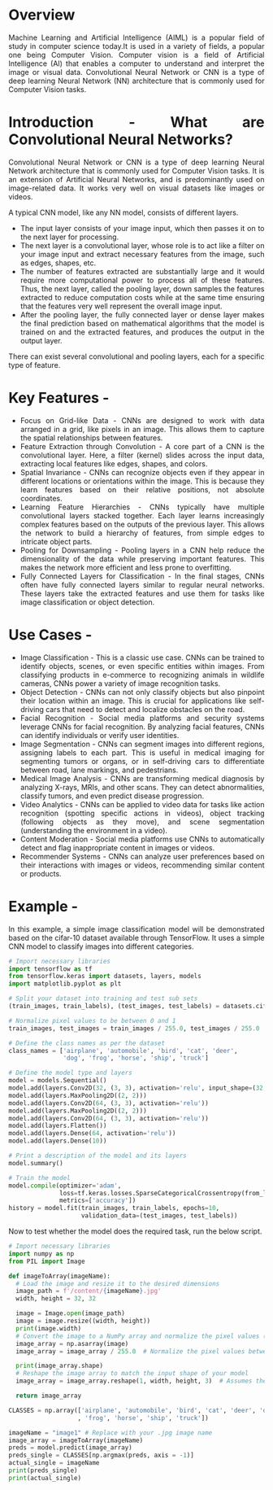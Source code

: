 # Overview

<div align="justify">Machine Learning and Artificial Intelligence (AIML) is a popular field of study in computer science today.It is used in a variety of fields, a popular one being Computer Vision. Computer vision is a field of Artificial Intelligence (AI) that enables a computer to understand and interpret the image or visual data. Convolutional Neural Network or CNN is a type of deep learning Neural Network (NN) architecture that is commonly used for Computer Vision tasks.

# Introduction - What are Convolutional Neural Networks?

Convolutional Neural Network or CNN is a type of deep learning Neural Network architecture that is commonly used for Computer Vision tasks. It is an extension of Artificial Neural Networks, and is predominantly used on image-related data. It works very well on visual datasets like images or videos. 

A typical CNN model, like any NN model, consists of different layers. 
- The input layer consists of your image input, which then passes it on to the next layer for processing.
- The next layer is a convolutional layer, whose role is to act like a filter on your image input and extract necessary features from the image, such as edges, shapes, etc.
- The number of features extracted are substantially large and it would require more computational power to process all of these features. Thus, the next layer, called the pooling layer, down samples the features extracted to reduce computation costs while at the same time ensuring that the features very well represent the overall image input.
- After the pooling layer, the fully connected layer or dense layer makes the final prediction based on mathematical algorithms that the model is trained on and the extracted features, and produces the output in the output layer.

There can exist several convolutional and pooling layers, each for a specific type of feature. 

# Key Features - 

- Focus on Grid-like Data - CNNs are designed to work with data arranged in a grid, like pixels in an image. This allows them to capture the spatial relationships between features.
- Feature Extraction through Convolution - A core part of a CNN is the convolutional layer. Here, a filter (kernel) slides across the input data, extracting local features like edges, shapes, and colors.
- Spatial Invariance - CNNs can recognize objects even if they appear in different locations or orientations within the image. This is because they learn features based on their relative positions, not absolute coordinates. 
- Learning Feature Hierarchies - CNNs typically have multiple convolutional layers stacked together. Each layer learns increasingly complex features based on the outputs of the previous layer. This allows the network to build a hierarchy of features, from simple edges to intricate object parts. 
- Pooling for Downsampling - Pooling layers in a CNN help reduce the dimensionality of the data while preserving important features. This makes the network more efficient and less prone to overfitting. 
- Fully Connected Layers for Classification - In the final stages, CNNs often have fully connected layers similar to regular neural networks. These layers take the extracted features and use them for tasks like image classification or object detection.

# Use Cases - 

- Image Classification - This is a classic use case. CNNs can be trained to identify objects, scenes, or even specific entities within images. From classifying products in e-commerce to recognizing animals in wildlife cameras, CNNs power a variety of image recognition tasks. 
- Object Detection - CNNs can not only classify objects but also pinpoint their location within an image. This is crucial for applications like self-driving cars that need to detect and localize obstacles on the road. 
- Facial Recognition - Social media platforms and security systems leverage CNNs for facial recognition. By analyzing facial features, CNNs can identify individuals or verify user identities. 
- Image Segmentation - CNNs can segment images into different regions, assigning labels to each part. This is useful in medical imaging for segmenting tumors or organs, or in self-driving cars to differentiate between road, lane markings, and pedestrians. 
- Medical Image Analysis - CNNs are transforming medical diagnosis by analyzing X-rays, MRIs, and other scans. They can detect abnormalities, classify tumors, and even predict disease progression. 
- Video Analytics -  CNNs can be applied to video data for tasks like action recognition (spotting specific actions in videos), object tracking (following objects as they move), and scene segmentation (understanding the environment in a video). 
- Content Moderation - Social media platforms use CNNs to automatically detect and flag inappropriate content in images or videos. 
- Recommender Systems - CNNs can analyze user preferences based on their interactions with images or videos, recommending similar content or products.

# Example - 

In this example, a simple image classification model will be demonstrated based on the cifar-10 dataset available through TensorFlow. It uses a simple CNN model to classify images into different categories. </div>

```python
# Import necessary libraries
import tensorflow as tf
from tensorflow.keras import datasets, layers, models
import matplotlib.pyplot as plt

# Split your dataset into training and test sub sets 
(train_images, train_labels), (test_images, test_labels) = datasets.cifar10.load_data()

# Normalize pixel values to be between 0 and 1
train_images, test_images = train_images / 255.0, test_images / 255.0

# Define the class names as per the dataset
class_names = ['airplane', 'automobile', 'bird', 'cat', 'deer',
               'dog', 'frog', 'horse', 'ship', 'truck']

# Define the model type and layers
model = models.Sequential()
model.add(layers.Conv2D(32, (3, 3), activation='relu', input_shape=(32, 32, 3)))
model.add(layers.MaxPooling2D((2, 2)))
model.add(layers.Conv2D(64, (3, 3), activation='relu'))
model.add(layers.MaxPooling2D((2, 2)))
model.add(layers.Conv2D(64, (3, 3), activation='relu'))
model.add(layers.Flatten())
model.add(layers.Dense(64, activation='relu'))
model.add(layers.Dense(10))

# Print a description of the model and its layers
model.summary()

# Train the model
model.compile(optimizer='adam',
              loss=tf.keras.losses.SparseCategoricalCrossentropy(from_logits=True),
              metrics=['accuracy'])
history = model.fit(train_images, train_labels, epochs=10, 
                    validation_data=(test_images, test_labels))

```
Now to test whether the model does the required task, run the below script.

```python
# Import necessary libraries
import numpy as np
from PIL import Image

def imageToArray(imageName):
  # Load the image and resize it to the desired dimensions
  image_path = f'/content/{imageName}.jpg'
  width, height = 32, 32  

  image = Image.open(image_path)
  image = image.resize((width, height))
  print(image.width)
  # Convert the image to a NumPy array and normalize the pixel values (if necessary)
  image_array = np.asarray(image)
  image_array = image_array / 255.0  # Normalize the pixel values between 0 and 1

  print(image_array.shape)
  # Reshape the image array to match the input shape of your model
  image_array = image_array.reshape(1, width, height, 3)  # Assumes the input shape is (width, height, 3)

  return image_array

CLASSES = np.array(['airplane', 'automobile', 'bird', 'cat', 'deer', 'dog'
                   , 'frog', 'horse', 'ship', 'truck'])

imageName = "image1" # Replace with your .jpg image name
image_array = imageToArray(imageName)
preds = model.predict(image_array) 
preds_single = CLASSES[np.argmax(preds, axis = -1)] 
actual_single = imageName
print(preds_single)
print(actual_single)
```





